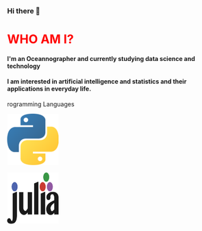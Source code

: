### Hi there 👋

<h1 style="color:red"> WHO AM I? </h1>
<h4> I'm an Oceannographer and currently studying data science and technology</h4>
<h4> I am interested in artificial intelligence and statistics and their applications
in everyday life.</h4>


<p style="font-size:20">rogramming Languages</p>
<p><img class="python" src="python.png" alt="Python" style="width:120px; height:120px"></img></p>

<p><img class="julia" src="julia.png" alt="" style="width:120px; height:120px"></img></p>
